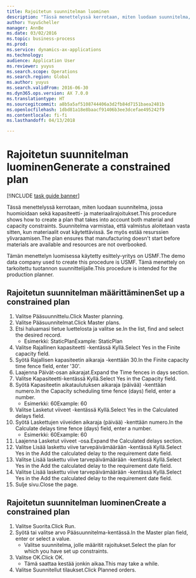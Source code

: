 ```yaml
--- 
title: Rajoitetun suunnitelman luominen
description: "Tässä menettelyssä kerrotaan, miten luodaan suunnitelma, jossa huomioidaan sekä kapasiteetti- ja materiaalirajoitukset."
author: YuyuScheller
manager: AnnBe
ms.date: 03/02/2016
ms.topic: business-process
ms.prod: 
ms.service: dynamics-ax-applications
ms.technology: 
audience: Application User
ms.reviewer: yuyus
ms.search.scope: Operations
ms.search.region: Global
ms.author: yuyus
ms.search.validFrom: 2016-06-30
ms.dyn365.ops.version: AX 7.0.0
ms.translationtype: HT
ms.sourcegitcommit: a8b5a5af5108744406a3d2fb84d7151baea2481b
ms.openlocfilehash: 1dbd81a18e8baacf91406b3ee3dcefae495242f9
ms.contentlocale: fi-fi
ms.lasthandoff: 04/13/2018

---
```

# <a name="generate-a-constrained-plan"></a><span data-ttu-id="e48de-103">Rajoitetun suunnitelman luominen</span><span class="sxs-lookup"><span data-stu-id="e48de-103">Generate a constrained plan</span></span>

[!INCLUDE [task guide banner](../../includes/task-guide-banner.md)]

<span data-ttu-id="e48de-104">Tässä menettelyssä kerrotaan, miten luodaan suunnitelma, jossa huomioidaan sekä kapasiteetti- ja materiaalirajoitukset.</span><span class="sxs-lookup"><span data-stu-id="e48de-104">This procedure shows how to create a plan that takes into account both material and capacity constraints.</span></span> <span data-ttu-id="e48de-105">Suunnitelma varmistaa, että valmistus aloitetaan vasta sitten, kun materiaalit ovat käytettävissä. Se myös estää resurssien ylivaraamisen.</span><span class="sxs-lookup"><span data-stu-id="e48de-105">The plan ensures that manufacturing doesn't start before materials are available and resources are not overbooked.</span></span> 

<span data-ttu-id="e48de-106">Tämän menettelyn luomisessa käytetty esittely-yritys on USMF.</span><span class="sxs-lookup"><span data-stu-id="e48de-106">The demo data company used to create this procedure is USMF.</span></span> <span data-ttu-id="e48de-107">Tämä menettely on tarkoitettu tuotannon suunnittelijalle.</span><span class="sxs-lookup"><span data-stu-id="e48de-107">This procedure is intended for the production planner.</span></span>


## <a name="set-up-a-constrained-plan"></a><span data-ttu-id="e48de-108">Rajoitetun suunnitelman määrittäminen</span><span class="sxs-lookup"><span data-stu-id="e48de-108">Set up a constrained plan</span></span>
1. <span data-ttu-id="e48de-109">Valitse Pääsuunnittelu.</span><span class="sxs-lookup"><span data-stu-id="e48de-109">Click Master planning.</span></span>
2. <span data-ttu-id="e48de-110">Valitse Pääsuunnitelmat.</span><span class="sxs-lookup"><span data-stu-id="e48de-110">Click Master plans.</span></span>
3. <span data-ttu-id="e48de-111">Etsi haluamasi tietue luettelosta ja valitse se.</span><span class="sxs-lookup"><span data-stu-id="e48de-111">In the list, find and select the desired record.</span></span>
    * <span data-ttu-id="e48de-112">Esimerkki: StaticPlan</span><span class="sxs-lookup"><span data-stu-id="e48de-112">Example: StaticPlan</span></span>  
4. <span data-ttu-id="e48de-113">Valitse Rajallinen kapasiteetti -kentässä Kyllä.</span><span class="sxs-lookup"><span data-stu-id="e48de-113">Select Yes in the Finite capacity field.</span></span>
5. <span data-ttu-id="e48de-114">Syötä Rajallisen kapasiteetin aikaraja -kenttään 30.</span><span class="sxs-lookup"><span data-stu-id="e48de-114">In the Finite capacity time fence field, enter '30'.</span></span>
6. <span data-ttu-id="e48de-115">Laajenna Päivät-osan aikarajat.</span><span class="sxs-lookup"><span data-stu-id="e48de-115">Expand the Time fences in days section.</span></span>
7. <span data-ttu-id="e48de-116">Valitse Kapasiteetti-kentässä Kyllä.</span><span class="sxs-lookup"><span data-stu-id="e48de-116">Select Yes in the Capacity field.</span></span>
8. <span data-ttu-id="e48de-117">Syötä Kapasiteetin aikataulutuksen aikaraja (päivää) -kenttään numero.</span><span class="sxs-lookup"><span data-stu-id="e48de-117">In the Capacity scheduling time fence (days) field, enter a number.</span></span>
    * <span data-ttu-id="e48de-118">Esimerkki: 60</span><span class="sxs-lookup"><span data-stu-id="e48de-118">Example: 60</span></span>  
9. <span data-ttu-id="e48de-119">Valitse Lasketut viiveet -kentässä Kyllä.</span><span class="sxs-lookup"><span data-stu-id="e48de-119">Select Yes in the Calculated delays field.</span></span>
10. <span data-ttu-id="e48de-120">Syötä Laskettujen viiveiden aikaraja (päivää) -kenttään numero.</span><span class="sxs-lookup"><span data-stu-id="e48de-120">In the Calculate delays time fence (days) field, enter a number.</span></span>
    * <span data-ttu-id="e48de-121">Esimerkki: 60</span><span class="sxs-lookup"><span data-stu-id="e48de-121">Example: 60</span></span>  
11. <span data-ttu-id="e48de-122">Laajenna Lasketut viiveet -osa.</span><span class="sxs-lookup"><span data-stu-id="e48de-122">Expand the Calculated delays section.</span></span>
12. <span data-ttu-id="e48de-123">Valitse Lisää laskettu viive tarvepäivämäärään -kentässä Kyllä.</span><span class="sxs-lookup"><span data-stu-id="e48de-123">Select Yes in the Add the calculated delay to the requirement date field.</span></span>
13. <span data-ttu-id="e48de-124">Valitse Lisää laskettu viive tarvepäivämäärään -kentässä Kyllä.</span><span class="sxs-lookup"><span data-stu-id="e48de-124">Select Yes in the Add the calculated delay to the requirement date field.</span></span>
14. <span data-ttu-id="e48de-125">Valitse Lisää laskettu viive tarvepäivämäärään -kentässä Kyllä.</span><span class="sxs-lookup"><span data-stu-id="e48de-125">Select Yes in the Add the calculated delay to the requirement date field.</span></span>
15. <span data-ttu-id="e48de-126">Sulje sivu.</span><span class="sxs-lookup"><span data-stu-id="e48de-126">Close the page.</span></span>

## <a name="create-a-constrained-plan"></a><span data-ttu-id="e48de-127">Rajoitetun suunnitelman luominen</span><span class="sxs-lookup"><span data-stu-id="e48de-127">Create a constrained plan</span></span>
1. <span data-ttu-id="e48de-128">Valitse Suorita.</span><span class="sxs-lookup"><span data-stu-id="e48de-128">Click Run.</span></span>
2. <span data-ttu-id="e48de-129">Syötä tai valitse arvo Pääsuunnitelma-kentässä.</span><span class="sxs-lookup"><span data-stu-id="e48de-129">In the Master plan field, enter or select a value.</span></span>
    * <span data-ttu-id="e48de-130">Valitse suunnitelma, jolle määritit rajoitukset.</span><span class="sxs-lookup"><span data-stu-id="e48de-130">Select the plan for which you have set up constraints.</span></span>  
3. <span data-ttu-id="e48de-131">Valitse OK.</span><span class="sxs-lookup"><span data-stu-id="e48de-131">Click OK.</span></span>
    * <span data-ttu-id="e48de-132">Tämä saattaa kestää jonkin aikaa.</span><span class="sxs-lookup"><span data-stu-id="e48de-132">This may take a while.</span></span>  
4. <span data-ttu-id="e48de-133">Valitse Suunnitellut tilaukset.</span><span class="sxs-lookup"><span data-stu-id="e48de-133">Click Planned orders.</span></span>



